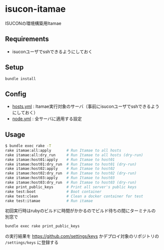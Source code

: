# isucon-itamae
ISUCONの環境構築用Itamae

## Requirements
* isuconユーザでsshできるようにしておく

## Setup
```bash
bundle install
```

## Config
* [hosts.yml](hosts.yml) : Itamae実行対象のサーバ（事前にisuconユーザでsshできるようにしておく）
* [node.yml](node.yml) : 全サーバに適用する設定

## Usage
```bash
$ bundle exec rake -T
rake itamae:all:apply       # Run Itamae to all hosts
rake itamae:all:dry_run     # Run Itamae to all hosts (dry-run)
rake itamae:host01:apply    # Run Itamae to host01
rake itamae:host01:dry_run  # Run Itamae to host01 (dry-run)
rake itamae:host02:apply    # Run Itamae to host02
rake itamae:host02:dry_run  # Run Itamae to host02 (dry-run)
rake itamae:host03:apply    # Run Itamae to host03
rake itamae:host03:dry_run  # Run Itamae to host03 (dry-run)
rake print_public_keys      # Print all server's public keys
rake test:boot              # Boot container
rake test:clean             # Clean a docker container for test
rake test:itamae            # Run itamae
```

初回実行時はrubyのビルドに時間がかかるのでビルド待ちの間にターミナルの別窓で

```bash
bundle exec rake print_public_keys
```

の実行結果を https://github.com/settings/keys かデプロイ対象のリポジトリの `/settings/keys` に登録する
